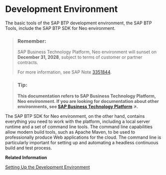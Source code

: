 <!-- loio76134059711e1014839a8273b0e91070 -->

# Development Environment

The basic tools of the SAP BTP development environment, the SAP BTP Tools, include the SAP BTP SDK for Neo environment.

> ### Remember:  
> SAP Business Technology Platform, Neo environment will sunset on **December 31, 2028**, subject to terms of customer or partner contracts.
> 
> For more information, see SAP Note [3351844](https://launchpad.support.sap.com/#/notes/3351844).

> ### Tip:  
> **This documentation refers to SAP Business Technology Platform, Neo environment. If you are looking for documentation about other environments, see [SAP Business Technology Platform](https://help.sap.com/viewer/65de2977205c403bbc107264b8eccf4b/Cloud/en-US/6a2c1ab5a31b4ed9a2ce17a5329e1dd8.html "SAP Business Technology Platform (SAP BTP) is an integrated offering comprised of four technology portfolios: database and data management, application development and integration, analytics, and intelligent technologies. The platform offers users the ability to turn data into business value, compose end-to-end business processes, and build and extend SAP applications quickly.") :arrow_upper_right:.**



The SAP BTP SDK for Neo environment, on the other hand, contains everything you need to work with the platform, including a local server runtime and a set of command line tools. The command line capabilities allow modern build tools, such as Apache Maven, to be used to professionally produce Web applications for the cloud. The command line is particularly important for setting up and automating a headless continuous build and test process.

**Related Information**  


[Setting Up the Development Environment](setting-up-the-development-environment-e815ca4.md)



